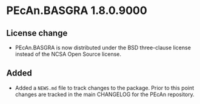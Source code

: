 # PEcAn.BASGRA 1.8.0.9000

## License change
* PEcAn.BASGRA is now distributed under the BSD three-clause license instead of the NCSA Open Source license.

## Added
* Added a `NEWS.md` file to track changes to the package. Prior to this point changes are tracked in the main CHANGELOG for the PEcAn repository.
